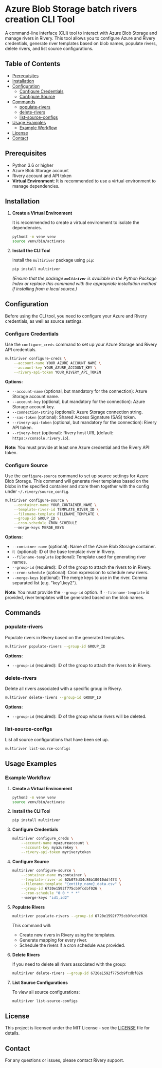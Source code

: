 # Azure Blob Storage batch rivers creation CLI Tool

A command-line interface (CLI) tool to interact with Azure Blob Storage and manage rivers in Rivery. This tool allows you to configure Azure and Rivery credentials, generate river templates based on blob names, populate rivers, delete rivers, and list source configurations.

## Table of Contents

- [Prerequisites](#prerequisites)
- [Installation](#installation)
- [Configuration](#configuration)
  - [Configure Credentials](#configure-credentials)
  - [Configure Source](#configure-source)
- [Commands](#commands)
  - [populate\-rivers](#populate-rivers)
  - [delete\-rivers](#delete-rivers)
  - [list\-source\-configs](#list-source-configs)
- [Usage Examples](#usage-examples)
  - [Example Workflow](#example-workflow)
- [License](#license)
- [Contact](#contact)

## Prerequisites

- Python 3.6 or higher
- Azure Blob Storage account
- Rivery account and API token
- **Virtual Environment**: It is recommended to use a virtual environment to manage dependencies.

## Installation

1. **Create a Virtual Environment**

   It is recommended to create a virtual environment to isolate the dependencies.

   ```bash
   python3 -m venv venv
   source venv/bin/activate
   ```

2. **Install the CLI Tool**

   Install the `multiriver` package using `pip`:

   ```bash
   pip install multiriver
   ```

   *(Ensure that the package ********************************************************`multiriver`******************************************************** is available in the Python Package Index or replace this command with the appropriate installation method if installing from a local source.)*

## Configuration

Before using the CLI tool, you need to configure your Azure and Rivery credentials, as well as source settings.

### Configure Credentials

Use the `configure_creds` command to set up your Azure Storage and Rivery API credentials.

```bash
multiriver configure-creds \
    --account-name YOUR_AZURE_ACCOUNT_NAME \
    --account-key YOUR_AZURE_ACCOUNT_KEY \
    --rivery-api-token YOUR_RIVERY_API_TOKEN
```

**Options:**

- `--account-name` (optional, but mandatory for the connection): Azure Storage account name.
- `--account-key` (optional, but mandatory for the connection): Azure Storage account key.
- `--connection-string` (optional): Azure Storage connection string.
- `--sas-token` (optional): Shared Access Signature (SAS) token.
- `--rivery-api-token` (optional, but mandatory for the connection): Rivery API token.
- `--rivery-host` (optional): Rivery host URL (default: `https://console.rivery.io`).

**Note:** You must provide at least one Azure credential and the Rivery API token.

### Configure Source

Use the `configure-source` command to set up source settings for Azure Blob Storage. This command will generate river templates based on the blobs in the specified container and store them together with the config under `~/.rivery/source_config`.

```bash
multiriver configure-source \
    --container-name YOUR_CONTAINER_NAME \
    --template-river-id TEMPLATE_RIVER_ID \
    --filename-template FILENAME_TEMPLATE \
    --group-id GROUP_ID \
    --cron-schedule CRON_SCHEDULE
    --merge-keys MERGE_KEYS
```

**Options:**

- `--container-name` (optional): Name of the Azure Blob Storage container.
- it  (optional): ID of the base template river in Rivery.
- `--filename-template` (optional): Template used for generating river names.
- `--group-id` (required): ID of the group to attach the rivers to in Rivery.
- `--cron-schedule` (optional): Cron expression to schedule new rivers.
- `--merge-keys` (optional): The merge keys to use in the river. Comma separated list (e.g. "key1,key2").

**Note:** You must provide the `--group-id` option. If `--filename-template` is provided, river templates will be generated based on the blob names.

## Commands

### populate-rivers

Populate rivers in Rivery based on the generated templates.

```bash
multiriver populate-rivers --group-id GROUP_ID
```

**Options:**

- `--group-id` (required): ID of the group to attach the rivers to in Rivery.

### delete-rivers

Delete all rivers associated with a specific group in Rivery.

```bash
multiriver delete-rivers --group-id GROUP_ID
```

**Options:**

- `--group-id` (required): ID of the group whose rivers will be deleted.

### list-source-configs

List all source configurations that have been set up.

```bash
multiriver list-source-configs
```

## Usage Examples

### Example Workflow

1. **Create a Virtual Environment**

   ```bash
   python3 -m venv venv
   source venv/bin/activate
   ```

2. **Install the CLI Tool**

   ```bash
   pip install multiriver
   ```

3. **Configure Credentials**

   ```bash
   multiriver configure_creds \
       --account-name myazureaccount \
       --account-key myazurekey \
       --rivery-api-token myriverytoken
   ```

4. **Configure Source**

   ```bash
   multiriver configure-source \
       --container-name mycontainer \
       --template-river-id 62b075d34c86b10010ddf473 \
       --filename-template "{entity_name}_data.csv" \
       --group-id 6720e1592f775cb9fcdbf026 \
       --cron-schedule "0 0 * * *"
       --merge-keys "id1,id2"
   ```

5. **Populate Rivers**

   ```bash
   multiriver populate-rivers --group-id 6720e1592f775cb9fcdbf026
   ```

   This command will:

   - Create new rivers in Rivery using the templates.
   - Generate mapping for every river.
   - Schedule the rivers if a cron schedule was provided.

6. **Delete Rivers**

   If you need to delete all rivers associated with the group:

   ```bash
   multiriver delete-rivers --group-id 6720e1592f775cb9fcdbf026
   ```

7. **List Source Configurations**

   To view all source configurations:

   ```bash
   multiriver list-source-configs
   ```

## License

This project is licensed under the MIT License - see the [LICENSE](LICENSE) file for details.

## Contact

For any questions or issues, please contact Rivery support.

